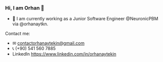 ### Hi, I am Orhan 👋

- 🔭 I am currently working as a Junior Software Engineer @NeuronicPBM via @orhanaytkn.

Contact me:
- ✉  contactorhanaytekin@gmail.com
- 📞 (+90) 541 560 7885     
- LinkedIn https://www.linkedin.com/in/orhanaytekin

